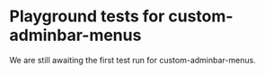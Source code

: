 # Playground tests for custom-adminbar-menus
We are still awaiting the first test run for custom-adminbar-menus.
